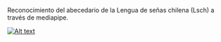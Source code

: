 Reconocimiento del abecedario de la Lengua de señas chilena (Lsch) a través de mediapipe.

[![Alt text](https://img.youtube.com/vi/LhHcQJkB008/0.jpg)](https://www.youtube.com/watch?v=LhHcQJkB008)

